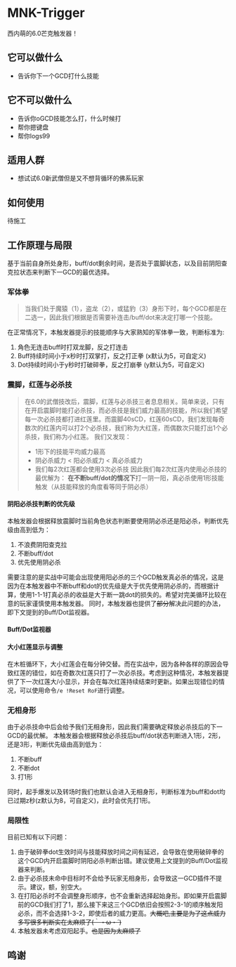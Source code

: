 # MNK-Trigger
西内萌的6.0芒克触发器！
## 它可以做什么
- 告诉你下一个GCD打什么技能
## 它不可以做什么
- 告诉你oGCD技能怎么打，什么时候打
- 帮你摁键盘
- 帮你logs99
## 适用人群
- 想试试6.0新武僧但是又不想背循环的佛系玩家
## 如何使用
待施工
## 工作原理与局限
基于当前自身所处身形，buff/dot剩余时间，是否处于震脚状态，以及目前阴阳查克拉状态来判断下一GCD的最优选择。
### 军体拳
> 当我们处于魔猿（1），盗龙（2），或猛豹（3）身形下时，每个GCD都是在二选一，因此我们根据是否需要补连击/buff/dot来决定打哪一个技能。

在正常情况下，本触发器提示的技能顺序与大家熟知的军体拳一致，判断标准为:
1. 角色无连击buff时打双龙脚，反之打连击
2. Buff持续时间小于x秒时打双掌打，反之打正拳 (x默认为5，可自定义)
3. Dot持续时间小于y秒时打破碎拳，反之打崩拳 (y默认为5，可自定义)
### 震脚，红莲与必杀技
> 在6.0的武僧技改后，震脚，红莲与必杀技三者息息相关。简单来说，只有在开启震脚时能打必杀技，而必杀技是我们威力最高的技能，所以我们希望每一次必杀技都打进红莲里。而震脚40sCD，红莲60sCD，我们发现每奇数次的红莲内可以打2个必杀技，我们称为大红莲，而偶数次只能打出1个必杀技，我们称为小红莲。
> 我们又发现：
> - 1形下的技能平均威力最高
> - 阴必杀威力 < 阳必杀威力 < 真必杀威力
> - 我们每2次红莲都会使用3次必杀技
> 因此我们每2次红莲内使用必杀技的最优解为：
> **在不断buff/dot的情况下**打一阴一阳，真必杀使用1形技能触发（从技能释放的角度看等同于阴必杀）

#### 阴阳必杀技判断的优先级
本触发器会根据释放震脚时当前角色状态判断要使用阴必杀还是阳必杀，判断优先级由高到低为：
1. 不浪费阴阳查克拉
2. 不断buff/dot
3. 优先使用阴必杀

需要注意的是实战中可能会出现使用阳必杀的三个GCD触发真必杀的情况，这是因为在本触发器中不断buff和dot的优先级是大于优先使用阴必杀的，而根据计算，使用1-1-1打真必杀的收益是大于断一跳dot的损失的。希望对完美循环比较在意的玩家谨慎使用本触发器。
同时，本触发器也提供了~~部分~~解决此问题的办法，即下文提到的Buff/Dot监视器。

#### Buff/Dot监视器

#### 大小红莲显示与调整
在木桩循环下，大小红莲会在每分钟交替。而在实战中，因为各种各样的原因会导致红莲的错位，如在奇数次红莲只打了一次必杀技。考虑到这种情况，本触发器提供了下一次红莲大/小显示，并会在每次红莲持续结束时更新。如果出现错位的情况，可以使用命令`/e !Reset RoF`进行调整。


### 无相身形
由于必杀技命中后会给予我们无相身形，因此我们需要确定释放必杀技后的下一GCD的最优解。
本触发器会根据释放必杀技后buff/dot状态判断进入1形，2形，还是3形，判断优先级由高到低为：
1. 不断buff
2. 不断dot
3. 打1形

同时，起手爆发以及转场时我们也默认会进入无相身形，判断标准为buff和dot均已过期z秒(z默认为8，可自定义)，此时会优先打1形。

### 局限性
目前已知有以下问题：
1. 由于破碎拳dot生效时间与技能释放时间之间有延迟，会导致在使用破碎拳的这个GCD内开启震脚时阴阳必杀判断出错。建议使用上文提到的Buff/Dot监视器来判断。
2. 由于必杀技未命中目标时不会给予玩家无相身形，会导致这一GCD插件不提示。建议，额，别空大。
3. 在打阳必杀时不会调整身形顺序，也不会重新选择起始身形。即如果开启震脚前的GCD我们打了1，那么接下来这三个GCD依旧会按照2-3-1的顺序触发阳必杀，而不会选择1-3-2，即使后者的威力更高。~~大概吧,主要是为了这点威力多写很多判断实在太麻烦了(｀・ω・´)~~
4. 本触发器未考虑双阳起手。~~也是因为太麻烦了~~

## 鸣谢
